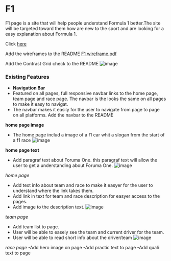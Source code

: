 # F1
F1 page is a site that will help people understand Formula 1 better.The site will be targeted toward them how are new to the sport and are looking for a easy explanation about Formula 1.

Click [here](https://5undel.github.io/F1-for-beginners/)

Add the wireframes to the README
[F1 wireframe.pdf](https://github.com/5undel/Learning-1/files/6980368/F1.wireframe.pdf)

Add the Contrast Grid check to the README
![image](https://user-images.githubusercontent.com/87757401/129438947-bf8396b0-496f-4b6c-8e80-9d47ed3ed4d3.png)

### Existing Features
- __Navigation Bar__
- Featured on all pages, full responsive navbar links to the home page, team page and race page. The navbar is the looks the same on all pages to make it easy to navigat.
- The navbar makes it easily for the user to navigate from page to page on all platforms.
Add the navbar to the README

__home page image__
- The home page includ a image of a f1 car whit a slogan from the start of a f1 race
![image](https://user-images.githubusercontent.com/87757401/129917396-00f876b0-77d9-4e26-a473-98563134e46c.png)


__home page text__
- Add paragraf text about Foruma One. this paragraf text will allow the user to get a understanding about Foruma One.
![image](https://user-images.githubusercontent.com/87757401/129917539-35af4f69-316f-4ca7-af30-663ba52c8525.png)

_home page_
- Add text info about team and race to make it easyer for the user to understand where the link takes them.
- Add link in text for team and race description for easyer access to the pages.
- Add image to the description text.
![image](https://user-images.githubusercontent.com/87757401/129917643-5a7d38b5-059a-4ef6-9bcf-739a4d8baf25.png)

_team page_
- Add team list to page.
- User will be able to easely see the team and current driver for the team.
- User will be able to read short info about the driver/team
![image](https://user-images.githubusercontent.com/87757401/129917736-3fbfda9c-93dc-41b4-9a58-7b26b88193dc.png)

_race page_
-Add hero image on page 
-Add practic text to page
-Add quali text to page
